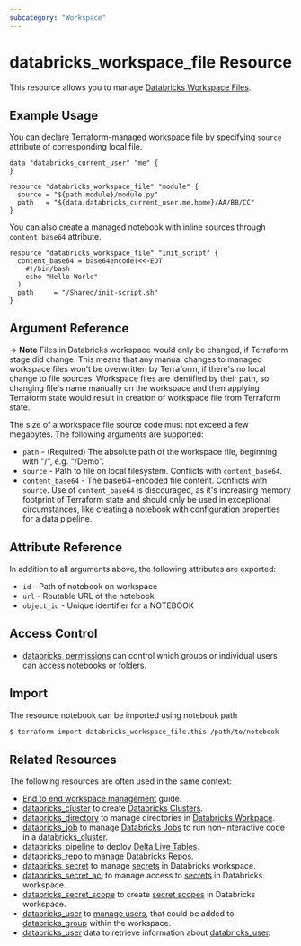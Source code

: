 ```yaml
---
subcategory: "Workspace"
---
```

# databricks_workspace_file Resource

This resource allows you to manage [Databricks Workspace Files](https://docs.databricks.com/files/workspace.html).

## Example Usage

You can declare Terraform-managed workspace file by specifying `source` attribute of corresponding local file.

```hcl
data "databricks_current_user" "me" {
}

resource "databricks_workspace_file" "module" {
  source = "${path.module}/module.py"
  path   = "${data.databricks_current_user.me.home}/AA/BB/CC"
}
```

You can also create a managed notebook with inline sources through `content_base64`  attribute.

```hcl
resource "databricks_workspace_file" "init_script" {
  content_base64 = base64encode(<<-EOT
    #!/bin/bash
    echo "Hello World"
  )
  path     = "/Shared/init-script.sh"
}
```

## Argument Reference

-> **Note** Files in Databricks workspace would only be changed, if Terraform stage did change. This means that any manual changes to managed workspace files won't be overwritten by Terraform, if there's no local change to file sources. Workspace files are identified by their path, so changing file's name manually on the workspace and then applying Terraform state would result in creation of workspace file from Terraform state.

The size of a workspace file source code must not exceed a few megabytes. The following arguments are supported:

* `path` -  (Required) The absolute path of the workspace file, beginning with "/", e.g. "/Demo".
* `source` - Path to file on local filesystem. Conflicts with `content_base64`.
* `content_base64` - The base64-encoded file content. Conflicts with `source`. Use of `content_base64` is discouraged, as it's increasing memory footprint of Terraform state and should only be used in exceptional circumstances, like creating a notebook with configuration properties for a data pipeline.

## Attribute Reference

In addition to all arguments above, the following attributes are exported:

* `id` -  Path of notebook on workspace
* `url` - Routable URL of the notebook
* `object_id` -  Unique identifier for a NOTEBOOK

## Access Control

* [databricks_permissions](permissions.md#workspace-file-usage) can control which groups or individual users can access notebooks or folders.

## Import

The resource notebook can be imported using notebook path

```bash
$ terraform import databricks_workspace_file.this /path/to/notebook
```

## Related Resources

The following resources are often used in the same context:

* [End to end workspace management](../guides/workspace-management.md) guide.
* [databricks_cluster](cluster.md) to create [Databricks Clusters](https://docs.databricks.com/clusters/index.html).
* [databricks_directory](directory.md) to manage directories in [Databricks Workpace](https://docs.databricks.com/workspace/workspace-objects.html).
* [databricks_job](job.md) to manage [Databricks Jobs](https://docs.databricks.com/jobs.html) to run non-interactive code in a [databricks_cluster](cluster.md).
* [databricks_pipeline](pipeline.md) to deploy [Delta Live Tables](https://docs.databricks.com/data-engineering/delta-live-tables/index.html).
* [databricks_repo](repo.md) to manage [Databricks Repos](https://docs.databricks.com/repos.html).
* [databricks_secret](secret.md) to manage [secrets](https://docs.databricks.com/security/secrets/index.html#secrets-user-guide) in Databricks workspace.
* [databricks_secret_acl](secret_acl.md) to manage access to [secrets](https://docs.databricks.com/security/secrets/index.html#secrets-user-guide) in Databricks workspace.
* [databricks_secret_scope](secret_scope.md) to create [secret scopes](https://docs.databricks.com/security/secrets/index.html#secrets-user-guide) in Databricks workspace.
* [databricks_user](user.md) to [manage users](https://docs.databricks.com/administration-guide/users-groups/users.html), that could be added to [databricks_group](group.md) within the workspace.
* [databricks_user](../data-sources/user.md) data to retrieve information about [databricks_user](user.md).
